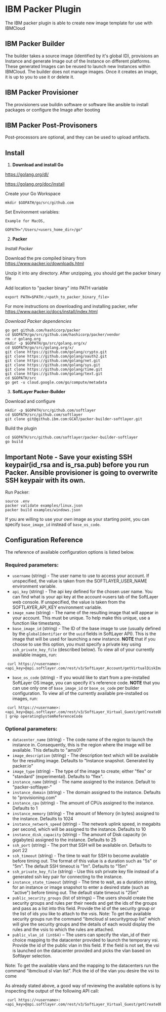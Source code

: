 # IBM Packer Plugin
The IBM packer plugin is able to create new image template for use with IBMCloud 

## IBM Packer Builder
The builder takes a source image (identified by it's global ID), provisions an Instance and generate Image out of the Instance on different platforms. These generated Images can be reused to launch new Instances within IBMCloud.
The builder does not manage images. Once it creates an image, it is up to you to use it or delete it.
## IBM Packer Provisioner
The provisioners use buildin software or software like ansible to install packages or configure the Image after booting
## IBM Packer Post-Provisoners
Post-processors are optional, and they can be used to upload artifacts.

## Install

1) **Download and install Go**

https://golang.org/dl/

https://golang.org/doc/install

Create your Go Workspace
```
mkdir $GOPATH/go/src/github.com
```

Set Environment variables:

```
Example for MacOS,

GOPATH="/Users/<users_home_dir>/go"

```
2) **Packer**

*Install Packer*

Download the pre compiled binary from https://www.packer.io/downloads.html

Unzip it into any directory. After unzipping, you should get the packer binary file

Add location to "packer binary" into PATH variable

```
export PATH=$PATH:/<path_to_packer_binary_file>
```

For more instructions on downloading and installing packer, refer
https://www.packer.io/docs/install/index.html

*Download Packer dependencies*

```
go get github.com/hashicorp/packer
cd $GOPATH/go/src/github.com/hashicorp/packer/vendor
rm -r golang.org
mkdir -p $GOPATH/go/src/golang.org/x/
cd $GOPATH/go/src/golang.org/x/
git clone https://github.com/golang/crypto.git
git clone https://github.com/golang/oauth2.git
git clone https://github.com/golang/net.git
git clone https://github.com/golang/sys.git
git clone https://github.com/golang/time.git
git clone https://github.com/golang/text.git
cd $GOPATH/src
go get -u cloud.google.com/go/compute/metadata
```

3) **SoftLayer Packer-Builder**

Download and configure

```
mkdir -p $GOPATH/src/github.com/softlayer
cd $GOPATH/src/github.com/softlayer
git clone git@github.ibm.com:GCAT/packer-builder-softlayer.git
```

Build the plugin
```
cd $GOPATH/src/github.com/softlayer/packer-builder-softlayer
go build
```
## Important Note - Save your existing SSH keypair(id_rsa and is_rsa.pub) before you run Packer. Ansible provisioner is going to overwrite SSH keypair with its own.

Run Packer:
```
source .env
packer validate examples/linux.json
packer build examples/windows.json
```

If you are willing to use your own image as your starting point, you can specify `base_image_id` instead of `base_os_code`.

## Configuration Reference

The reference of available configuration options is listed below.

### Required parameters:

 * `username` (string) - The user name to use to access your account. If unspecified, the value is taken from the SOFTLAYER_USER_NAME environment variable.
 * `api_key` (string) - The api key defined for the chosen user name. You can find what is your api key at the account->users tab of the SoftLayer web console. If unspecified, the value is taken from the SOFTLAYER_API_KEY environment variable.
 * `image_name` (string) - The name of the resulting image that will appear in your account. This must be unique. To help make this unique, use a function like timestamp.
 * `base_image_id` (string) - The ID of the base image to use (usually defined by the `globalIdentifier` or the `uuid` fields in SoftLayer API). This is the image that will be used for launching a new instance.
 __NOTE__ that if you choose to use this option, you must specify a private key using `ssh_private_key_file` (described below).
 To view all of your currently available images, run:

```SHELL
 curl https://<username>:<api_key>@api.softlayer.com/rest/v3/SoftLayer_Account/getVirtualDiskImages.json
```

 * `base_os_code` (string) - If you would like to start from a pre-installed SoftLayer OS image, you can specify it's reference code.
 __NOTE__ that you can use only one of `base_image_id` or `base_os_code` per builder configuration.
 To view all of the currently available pre-installed os images, run:

```SHELL
 curl https://<username>:<api_key>@api.softlayer.com/rest/v3/SoftLayer_Virtual_Guest/getCreateObjectOptions.json | grep operatingSystemReferenceCode
```

### Optional parameters:
 * `datacenter_name` (string) - The code name of the region to launch the instance in. Consequently, this is the region where the image will be available. This defaults to "ams01"
 * `image_description` (string) - The description text which will be available for the resulting image. Defaults to "Instance snapshot. Generated by packer.io"
 * `image_type` (string) - The type of the image to create; either "flex" or "standard" (experimental). Defaults to "flex".
 * `instance_name` (string) - The name assigned to the instance. Default to "packer-softlayer-<EPOCH TIME>"
 * `instance_domain` (string) - The domain assigned to the instance. Defaults to "provisioning.com"
 * `instance_cpu` (string) - The amount of CPUs assigned to the instance. Defaults to 1
 * `instance_memory` (string) - The amount of Memory (in bytes) assigned to the instance. Defaults to 1024
 * `instance_network_speed` (string) - The network uplink speed, in megabits per second, which will be assigned to the instance. Defaults to 10
 * `instance_disk_capacity` (string) - The amount of Disk capacity (in gigabytes) assigned to the instance. Defaults to 25
 * `ssh_port` (string) - The port that SSH will be available on. Defaults to port 22
 * `ssh_timeout` (string) - The time to wait for SSH to become available before timing out. The format of this value is a duration such as "5s" or "5m". The default SSH timeout is "1m". Defaults to "15m"
 * `ssh_private_key_file` (string) - Use this ssh private key file instead of a generated ssh key pair for connecting to the instance.
 * `instance_state_timeout` (string) - The time to wait, as a duration string, for an instance or image snapshot to enter a desired state (such as "active") before timing out. The default state timeout is "25m"
* `public_security_groups` (list of strings) – The users should create the security groups and rules per their needs and get the ids of the groups and pass as a list into this field. Provide the id of the security group or the list of ids you like to attach to the vsis.
Note: To get the available security groups run the command “ibmcloud sl securitygroup list” which will give the security groups and the details of each would display the rules and the vsis to which the rules are attached.
* `public_vlan_id (int64)` – The users can specify the vlan_id of their choice mapping to the datacenter provided to launch the temporary vsi. Provide the id of the public vlan in this field. If the field is not set, the vsi is launched on the datacenter provided and picks the vlan based on Softlayer selection.

Note: To get the available vlans and the mapping to the datacenters run the command “ibmcloud sl vlan list”. Pick the id of the vlan you desire the vsi to come 

As already stated above, a good way of reviewing the available options is by inspecting the output of the following API call:

```SHELL
 curl https://<username>:<api_key>@api.softlayer.com/rest/v3/SoftLayer_Virtual_Guest/getCreateObjectOptions.json
```
